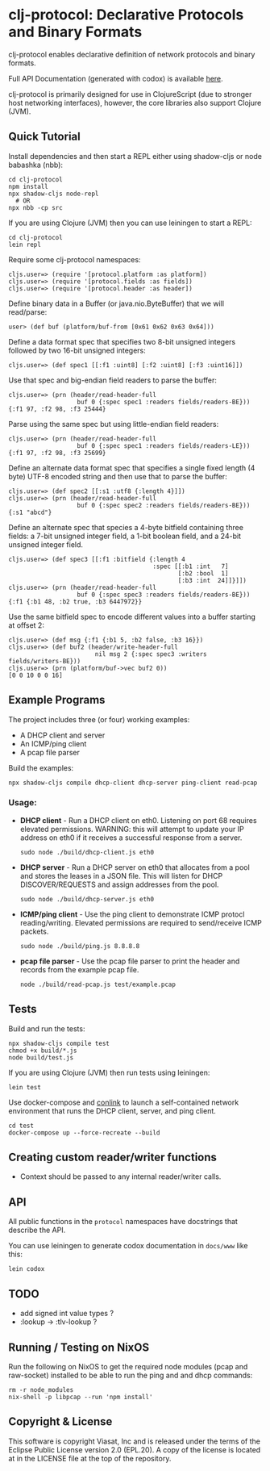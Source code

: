 # clj-protocol: Declarative Protocols and Binary Formats

clj-protocol enables declarative definition of network protocols and
binary formats.

Full API Documentation (generated with codox) is available
[here](https://lonocloud.github.io/clj-protocol/www/index.html).

clj-protocol is primarily designed for use in ClojureScript (due to
stronger host networking interfaces), however, the core libraries also
support Clojure (JVM).

## Quick Tutorial

[//]: # (This should be kept in sync with docs/tutorial.md)

Install dependencies and then start a REPL either using shadow-cljs or
node babashka (nbb):

```
cd clj-protocol
npm install
npx shadow-cljs node-repl
  # OR
npx nbb -cp src
```

If you are using Clojure (JVM) then you can use leiningen to start
a REPL:

```
cd clj-protocol
lein repl
```

Require some clj-protocol namespaces:

```
cljs.user=> (require '[protocol.platform :as platform])
cljs.user=> (require '[protocol.fields :as fields])
cljs.user=> (require '[protocol.header :as header])
```

Define binary data in a Buffer (or java.nio.ByteBuffer) that we will
read/parse:

```
user> (def buf (platform/buf-from [0x61 0x62 0x63 0x64]))
```

Define a data format spec that specifies two 8-bit unsigned integers followed by
two 16-bit unsigned integers:

```
cljs.user=> (def spec1 [[:f1 :uint8] [:f2 :uint8] [:f3 :uint16]])
```

Use that spec and big-endian field readers to parse the buffer:

```
cljs.user=> (prn (header/read-header-full
                   buf 0 {:spec spec1 :readers fields/readers-BE}))
{:f1 97, :f2 98, :f3 25444}
```

Parse using the same spec but using little-endian field readers:

```
cljs.user=> (prn (header/read-header-full
                   buf 0 {:spec spec1 :readers fields/readers-LE}))
{:f1 97, :f2 98, :f3 25699}
```

Define an alternate data format spec that specifies a single fixed
length (4 byte) UTF-8 encoded string and then use that to parse the
buffer:

```
cljs.user=> (def spec2 [[:s1 :utf8 {:length 4}]])
cljs.user=> (prn (header/read-header-full
                   buf 0 {:spec spec2 :readers fields/readers-BE}))
{:s1 "abcd"}
```

Define an alternate spec that species a 4-byte bitfield containing
three fields: a 7-bit unsigned integer field, a 1-bit boolean field,
and a 24-bit unsigned integer field.

```
cljs.user=> (def spec3 [[:f1 :bitfield {:length 4
                                        :spec [[:b1 :int   7]
                                               [:b2 :bool  1]
                                               [:b3 :int  24]]}]])
cljs.user=> (prn (header/read-header-full
                   buf 0 {:spec spec3 :readers fields/readers-BE}))
{:f1 {:b1 48, :b2 true, :b3 6447972}}
```

Use the same bitfield spec to encode different values into a buffer
starting at offset 2:

```
cljs.user=> (def msg {:f1 {:b1 5, :b2 false, :b3 16}})
cljs.user=> (def buf2 (header/write-header-full
                        nil msg 2 {:spec spec3 :writers fields/writers-BE}))
cljs.user=> (prn (platform/buf->vec buf2 0))
[0 0 10 0 0 16]
```


## Example Programs

[//]: # (This should be kept in sync with docs/examples.md)

The project includes three (or four) working examples:

* A DHCP client and server
* An ICMP/ping client
* A pcap file parser

Build the examples:

```
npx shadow-cljs compile dhcp-client dhcp-server ping-client read-pcap
```

### Usage:

* **DHCP client** - Run a DHCP client on eth0. Listening on port 68
  requires elevated permissions. WARNING: this will attempt to update
  your IP address on eth0 if it receives a successful response from
  a server.

  ```
  sudo node ./build/dhcp-client.js eth0
  ```

* **DHCP server** - Run a DHCP server on eth0 that allocates from
  a pool and stores the leases in a JSON file. This will listen for
  DHCP DISCOVER/REQUESTS and assign addresses from the pool.

  ```
  sudo node ./build/dhcp-server.js eth0
  ```

* **ICMP/ping client** - Use the ping client to demonstrate ICMP
  protocl reading/writing. Elevated permissions are required to
  send/receive ICMP packets.

  ```
  sudo node ./build/ping.js 8.8.8.8
  ```

* **pcap file parser** - Use the pcap file parser to print the header
  and records from the example pcap file.

  ```
  node ./build/read-pcap.js test/example.pcap
  ```

## Tests

Build and run the tests:

```
npx shadow-cljs compile test
chmod +x build/*.js
node build/test.js
```

If you are using Clojure (JVM) then run tests using leiningen:

```
lein test
```

Use docker-compose and [conlink](https://github.com/LonoCloud/conlink)
to launch a self-contained network environment that runs the DHCP
client, server, and ping client.

```
cd test
docker-compose up --force-recreate --build
```


## Creating custom reader/writer functions

- Context should be passed to any internal reader/writer calls.

## API

All public functions in the `protocol` namespaces have docstrings that
describe the API.

You can use leiningen to generate codox documentation in `docs/www`
like this:

```
lein codox
```


## TODO
- add signed int value types ?
- :lookup -> :tlv-lookup ?

## Running / Testing on NixOS

Run the following on NixOS to get the required node modules (pcap and
raw-socket) installed to be able to run the ping and and dhcp
commands:

```
rm -r node_modules
nix-shell -p libpcap --run 'npm install'
```

## Copyright & License

This software is copyright Viasat, Inc and is released under the terms
of the Eclipse Public License version 2.0 (EPL.20). A copy of the
license is located at in the LICENSE file at the top of the
repository.
